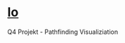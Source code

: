 # [Io](https://solarsystem.nasa.gov/moons/jupiter-moons/io/overview/ "NASA")

Q4 Projekt - Pathfinding Visualiziation

